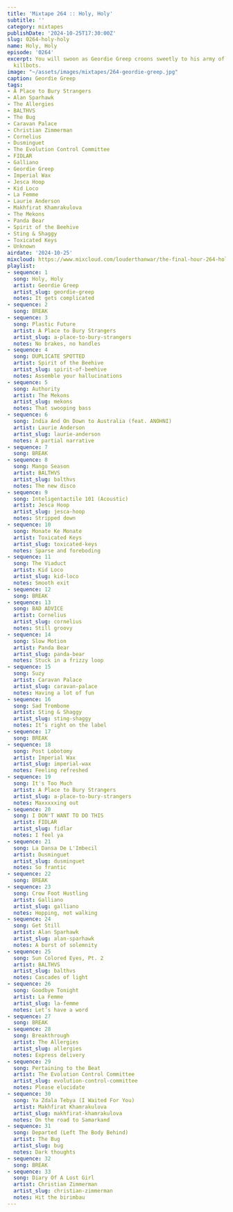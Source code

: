 ```yaml
---
title: 'Mixtape 264 :: Holy, Holy'
subtitle: ''
category: mixtapes
publishDate: '2024-10-25T17:30:00Z'
slug: 0264-holy-holy
name: Holy, Holy
episode: '0264'
excerpt: You will swoon as Geordie Greep croons sweetly to his army of scissor-limbed
  killbots.
image: "~/assets/images/mixtapes/264-geordie-greep.jpg"
caption: Geordie Greep
tags:
- A Place to Bury Strangers
- Alan Sparhawk
- The Allergies
- BALTHVS
- The Bug
- Caravan Palace
- Christian Zimmerman
- Cornelius
- Dusminguet
- The Evolution Control Committee
- FIDLAR
- Galliano
- Geordie Greep
- Imperial Wax
- Jesca Hoop
- Kid Loco
- La Femme
- Laurie Anderson
- Makhfirat Khamrakulova
- The Mekons
- Panda Bear
- Spirit of the Beehive
- Sting & Shaggy
- Toxicated Keys
- Unknown
airdate: '2024-10-25'
mixcloud: https://www.mixcloud.com/louderthanwar/the-final-hour-264-holy-holy-2024-10-25/
playlist:
- sequence: 1
  song: Holy, Holy
  artist: Geordie Greep
  artist_slug: geordie-greep
  notes: It gets complicated
- sequence: 2
  song: BREAK
- sequence: 3
  song: Plastic Future
  artist: A Place to Bury Strangers
  artist_slug: a-place-to-bury-strangers
  notes: No brakes, no handles
- sequence: 4
  song: DUPLICATE SPOTTED
  artist: Spirit of the Beehive
  artist_slug: spirit-of-beehive
  notes: Assemble your hallucinations
- sequence: 5
  song: Authority
  artist: The Mekons
  artist_slug: mekons
  notes: That swooping bass
- sequence: 6
  song: India And On Down to Australia (feat. ANOHNI)
  artist: Laurie Anderson
  artist_slug: laurie-anderson
  notes: A partial narrative
- sequence: 7
  song: BREAK
- sequence: 8
  song: Mango Season
  artist: BALTHVS
  artist_slug: balthvs
  notes: The new disco
- sequence: 9
  song: Inteligentactile 101 (Acoustic)
  artist: Jesca Hoop
  artist_slug: jesca-hoop
  notes: Stripped down
- sequence: 10
  song: Monate Ke Monate
  artist: Toxicated Keys
  artist_slug: toxicated-keys
  notes: Sparse and foreboding
- sequence: 11
  song: The Viaduct
  artist: Kid Loco
  artist_slug: kid-loco
  notes: Smooth exit
- sequence: 12
  song: BREAK
- sequence: 13
  song: BAD ADVICE
  artist: Cornelius
  artist_slug: cornelius
  notes: Still groovy
- sequence: 14
  song: Slow Motion
  artist: Panda Bear
  artist_slug: panda-bear
  notes: Stuck in a frizzy loop
- sequence: 15
  song: Suzy
  artist: Caravan Palace
  artist_slug: caravan-palace
  notes: Having a lot of fun
- sequence: 16
  song: Sad Trombone
  artist: Sting & Shaggy
  artist_slug: sting-shaggy
  notes: It’s right on the label
- sequence: 17
  song: BREAK
- sequence: 18
  song: Post Lobotomy
  artist: Imperial Wax
  artist_slug: imperial-wax
  notes: Feeling refreshed
- sequence: 19
  song: It's Too Much
  artist: A Place to Bury Strangers
  artist_slug: a-place-to-bury-strangers
  notes: Maxxxxxing out
- sequence: 20
  song: I DON'T WANT TO DO THIS
  artist: FIDLAR
  artist_slug: fidlar
  notes: I feel ya
- sequence: 21
  song: La Dansa De L'Imbecil
  artist: Dusminguet
  artist_slug: dusminguet
  notes: So frantic
- sequence: 22
  song: BREAK
- sequence: 23
  song: Crow Foot Hustling
  artist: Galliano
  artist_slug: galliano
  notes: Hopping, not walking
- sequence: 24
  song: Get Still
  artist: Alan Sparhawk
  artist_slug: alan-sparhawk
  notes: A burst of solemnity
- sequence: 25
  song: Sun Colored Eyes, Pt. 2
  artist: BALTHVS
  artist_slug: balthvs
  notes: Cascades of light
- sequence: 26
  song: Goodbye Tonight
  artist: La Femme
  artist_slug: la-femme
  notes: Let’s have a word
- sequence: 27
  song: BREAK
- sequence: 28
  song: Breakthrough
  artist: The Allergies
  artist_slug: allergies
  notes: Express delivery
- sequence: 29
  song: Pertaining to the Beat
  artist: The Evolution Control Committee
  artist_slug: evolution-control-committee
  notes: Please elucidate
- sequence: 30
  song: Ya Zdala Tebya (I Waited For You)
  artist: Makhfirat Khamrakulova
  artist_slug: makhfirat-khamrakulova
  notes: On the road to Samarkand
- sequence: 31
  song: Departed (Left The Body Behind)
  artist: The Bug
  artist_slug: bug
  notes: Dark thoughts
- sequence: 32
  song: BREAK
- sequence: 33
  song: Diary Of A Lost Girl
  artist: Christian Zimmerman
  artist_slug: christian-zimmerman
  notes: Hit the birimbau
---
```


